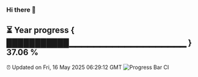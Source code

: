 ### Hi there 👋
⏳ Year progress { ███████████▁▁▁▁▁▁▁▁▁▁▁▁▁▁▁▁▁▁▁ } 37.06 %
---
⏰ Updated on Fri, 16 May 2025 06:29:12 GMT
![Progress Bar CI](https://github.com/liununu/liununu/workflows/Progress%20Bar%20CI/badge.svg)
